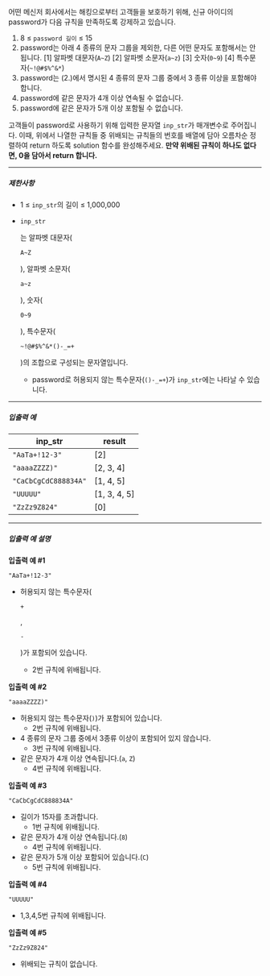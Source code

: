 어떤 메신저 회사에서는 해킹으로부터 고객들을 보호하기 위해, 신규 아이디의 password가 다음 규칙을 만족하도록 강제하고 있습니다.

1. 8 ≤ `password 길이` ≤ 15
2. password는 아래 4 종류의 문자 그룹을 제외한, 다른 어떤 문자도 포함해서는 안됩니다.
   [1] 알파벳 대문자(`A~Z`)
   [2] 알파벳 소문자(`a~z`)
   [3] 숫자(`0~9`)
   [4] 특수문자(`~!@#$%^&*`)
3. password는 (2.)에서 명시된 4 종류의 문자 그룹 중에서 3 종류 이상을 포함해야 합니다.
4. password에 같은 문자가 4개 이상 연속될 수 없습니다.
5. password에 같은 문자가 5개 이상 포함될 수 없습니다.

고객들이 password로 사용하기 위해 입력한 문자열 `inp_str`가 매개변수로 주어집니다. 이때, 위에서 나열한 규칙들 중 위배되는 규칙들의 번호를 배열에 담아 오름차순 정렬하여 return 하도록 solution 함수를 완성해주세요. **만약 위배된 규칙이 하나도 없다면, 0을 담아서 return 합니다.**

------

##### 제한사항

- 1 ≤ `inp_str`의 길이 ≤ 1,000,000

- ```
  inp_str
  ```

  는 알파벳 대문자(

  ```
  A~Z
  ```

  ), 알파벳 소문자(

  ```
  a~z
  ```

  ), 숫자(

  ```
  0~9
  ```

  ), 특수문자(

  ```
  ~!@#$%^&*()-_=+
  ```

  )의 조합으로 구성되는 문자열입니다.

  - password로 허용되지 않는 특수문자(`()-_=+`)가 `inp_str`에는 나타날 수 있습니다.

------

##### 입출력 예

| inp_str              | result       |
| -------------------- | ------------ |
| `"AaTa+!12-3"`       | [2]          |
| `"aaaaZZZZ)"`        | [2, 3, 4]    |
| `"CaCbCgCdC888834A"` | [1, 4, 5]    |
| `"UUUUU"`            | [1, 3, 4, 5] |
| `"ZzZz9Z824"`        | [0]          |

------

##### 입출력 예 설명

**입출력 예 #1**

```
"AaTa+!12-3"
```

- 허용되지 않는 특수문자(

  ```
  +
  ```

  ,

   

  ```
  -
  ```

  )가 포함되어 있습니다.

  - 2번 규칙에 위배됩니다.

**입출력 예 #2**

```
"aaaaZZZZ)"
```

- 허용되지 않는 특수문자(`)`)가 포함되어 있습니다.
  - 2번 규칙에 위배됩니다.
- 4 종류의 문자 그룹 중에서 3종류 이상이 포함되어 있지 않습니다.
  - 3번 규칙에 위배됩니다.
- 같은 문자가 4개 이상 연속됩니다.(`a`, `Z`)
  - 4번 규칙에 위배됩니다.

**입출력 예 #3**

```
"CaCbCgCdC888834A"
```

- 길이가 15자를 초과합니다.
  - 1번 규칙에 위배됩니다.
- 같은 문자가 4개 이상 연속됩니다.(`8`)
  - 4번 규칙에 위배됩니다.
- 같은 문자가 5개 이상 포함되어 있습니다.(`C`)
  - 5번 규칙에 위배됩니다.

**입출력 예 #4**

```
"UUUUU"
```

- 1,3,4,5번 규칙에 위배됩니다.

**입출력 예 #5**

```
"ZzZz9Z824"
```

- 위배되는 규칙이 없습니다.